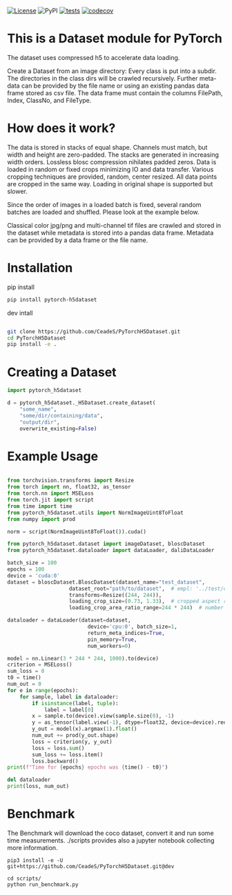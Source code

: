 [![License](https://img.shields.io/badge/License-BSD_3--Clause-blue.svg)](https://opensource.org/licenses/BSD-3-Clause)
![PyPI](https://img.shields.io/pypi/v/pytorch-h5dataset)
[![tests](https://github.com/CeadeS/PyTorchH5Dataset/actions/workflows/tests.yml/badge.svg)](https://github.com/CeadeS/PyTorchH5Dataset/actions/workflows/tests.yml)
[![codecov](https://codecov.io/gh/CeadeS/PyTorchH5Dataset/branch/main/graph/badge.svg?token=8GN4N5TU63)](https://codecov.io/gh/CeadeS/PyTorchH5Dataset)

# This is a Dataset module for PyTorch 
The dataset uses compressed h5 to accelerate data loading.

Create a Dataset from an image directory: Every class is put into a subdir. The directories in the class dirs will be crawled recursively.
Further meta-data can be provided by the file name or using an existing pandas data frame stored as csv file. The data frame must contain the columns FilePath, Index, ClassNo, and FileType.

# How does it work?

The data is stored in stacks of equal shape. Channels
must match, but width and height are zero-padded. The stacks
are generated in increasing width orders. Lossless blosc
compression nihilates padded zeros. Data is loaded
in random or fixed crops minimizing IO and data transfer.
Various cropping techniques are provided, random, center
resized. All data points are cropped in the same way.
Loading in original shape is supported but slower.

Since the order of images in a loaded batch is fixed,
several random batches are loaded and shuffled. Please look
at the example below.

Classical color jpg/png and multi-channel tif files
are crawled and stored in the dataset while metadata is stored into a pandas data frame. Metadata
can be provided by a data frame or the file name.

# Installation
pip install
```bash
pip install pytorch-h5dataset
```

dev intall
```bash

git clone https://github.com/CeadeS/PyTorchH5Dataset.git
cd PyTorchH5Dataset
pip install -e .
```


# Creating a Dataset

```python
import pytorch_h5dataset

d = pytorch_h5dataset._H5Dataset.create_dataset(
    "some_name",
    "some/dir/containing/data",
    "output/dir",
    overwrite_existing=False)
```

# Example Usage

```python

from torchvision.transforms import Resize
from torch import nn, float32, as_tensor
from torch.nn import MSELoss
from torch.jit import script
from time import time
from pytorch_h5dataset.utils import NormImageUint8ToFloat
from numpy import prod

norm = script(NormImageUint8ToFloat()).cuda()

from pytorch_h5dataset.dataset import imageDataset, bloscDataset
from pytorch_h5dataset.dataloader import dataLoader, daliDataLoader

batch_size = 100
epochs = 100
device = 'cuda:0'
dataset = bloscDataset.BloscDataset(dataset_name="test_dataset",
                    dataset_root="path/to/dataset",  # empl: '../test/data/tmp/dataset/h5',
                    transforms=Resize((244, 244)),
                    loading_crop_size=(0.73, 1.33),  # cropped aspect ratio
                    loading_crop_area_ratio_range=244 * 244)  # number of cropped px read more at definition of random_located_sized_crop_function

dataloader = dataLoader(dataset=dataset,
                          device='cpu:0', batch_size=1,
                          return_meta_indices=True,
                          pin_memory=True,
                          num_workers=0)

model = nn.Linear(3 * 244 * 244, 1000).to(device)
criterion = MSELoss()
sum_loss = 0
t0 = time()
num_out = 0
for e in range(epochs):
    for sample, label in dataloader:
        if isinstance(label, tuple):
            label = label[0]
        x = sample.to(device).view(sample.size(0), -1)
        y = as_tensor(label.view(-1), dtype=float32, device=device).requires_grad_(True)
        y_out = model(x).argmax(1).float()
        num_out += prod(y_out.shape)
        loss = criterion(y, y_out)
        loss = loss.sum()
        sum_loss += loss.item()
        loss.backward()
print(f"Time for {epochs} epochs was {time() - t0}")

del dataloader
print(loss, num_out)
```

# Benchmark

The Benchmark will download the coco dataset, convert it and run some time measurements.
./scripts provides also a jupyter notebook collecting more information.
```shell
pip3 install -e -U git+https://github.com/CeadeS/PyTorchH5Dataset.git@dev

cd scripts/
python run_benchmark.py

```
